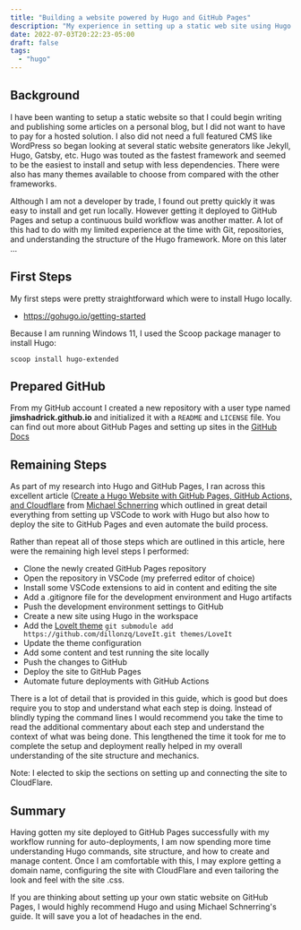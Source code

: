 ```yaml
---
title: "Building a website powered by Hugo and GitHub Pages"
description: "My experience in setting up a static web site using Hugo and GitHub Pages"
date: 2022-07-03T20:22:23-05:00
draft: false
tags:
  - "hugo"
---
```


## Background
I have been wanting to setup a static website so that I could begin writing and publishing some articles on a personal blog, but I did not want to have to pay for a hosted solution. I also did not need a full featured CMS like WordPress so began looking at several static website generators like Jekyll, Hugo, Gatsby, etc. Hugo was touted as the fastest framework and seemed to be the easiest to install and setup with less dependencies. There were also has many themes available to choose from compared with the other frameworks.

Although I am not a developer by trade, I found out pretty quickly it was easy to install and get run locally. However getting it deployed to GitHub Pages and setup a continuous build workflow was another matter. A lot of this had to do with my limited experience at the time with Git, repositories, and understanding the structure of the Hugo framework. More on this later ...

## First Steps
My first steps were pretty straightforward which were to install Hugo locally.
* https://gohugo.io/getting-started

Because I am running Windows 11, I used the Scoop package manager to install Hugo:

`scoop install hugo-extended`

## Prepared GitHub 
From my GitHub account I created a new repository with a user type named **jimshadrick.github.io** and initialized it with a `README` and `LICENSE` file.  You can find out more about GitHub Pages and setting up sites in the [GitHub Docs](https://docs.github.com/en/pages/getting-started-with-github-pages/about-github-pages#types-of-github-pages-sites)

## Remaining Steps
As part of my research into Hugo and GitHub Pages, I ran across this excellent article ([Create a Hugo Website with GitHub Pages, GitHub Actions, and Cloudflare](https://schnerring.net/blog/create-a-hugo-website-with-github-pages-github-actions-and-cloudflare/) from [Michael Schnerring](https://twitter.com/schnerringo) which outlined in great detail everything from setting up VSCode to work with Hugo but also how to deploy the site to GitHub Pages and even automate the build process. 

Rather than repeat all of those steps which are outlined in this article, here were the remaining high level steps I performed:

* Clone the newly created GitHub Pages repository
* Open the repository in VSCode (my preferred editor of choice)
* Install some VSCode extensions to aid in content and editing the site
* Add a .gitignore file for the development environment and Hugo artifacts
* Push the development environment settings to GitHub
* Create a new site using Hugo in the workspace
* Add the [LoveIt theme](https://hugoloveit.com/theme-documentation-basics/)
`git submodule add https://github.com/dillonzq/LoveIt.git themes/LoveIt`
* Update the theme configuration
* Add some content and test running the site locally
* Push the changes to GitHub
* Deploy the site to GitHub Pages
* Automate future deployments with GitHub Actions

There is a lot of detail that is provided in this guide, which is good but does require you to stop and understand what each step is doing. Instead of blindly typing the command lines I would recommend you take the time to read the additional commentary about each step and understand the context of what was being done. This lengthened the time it took for me to complete the setup and deployment really helped in my overall understanding of the site structure and mechanics.

Note: I elected to skip the sections on setting up and connecting the site to CloudFlare.

## Summary
Having gotten my site deployed to GitHub Pages successfully with my workflow running for auto-deployments, I am now spending more time understanding Hugo commands, site structure, and how to create and manage content. Once I am comfortable with this, I may explore getting a domain name, configuring the site with CloudFlare and even tailoring the look and feel with the site .css.

If you are thinking about setting up your own static website on GitHub Pages, I would highly recommend Hugo and using Michael Schnerring's guide. It will save you a lot of headaches in the end.

